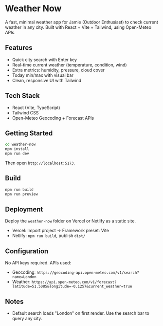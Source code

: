 # Weather Now

A fast, minimal weather app for Jamie (Outdoor Enthusiast) to check current weather in any city. Built with React + Vite + Tailwind, using Open-Meteo APIs.

## Features
- Quick city search with Enter key
- Real-time current weather (temperature, condition, wind)
- Extra metrics: humidity, pressure, cloud cover
- Today min/max with visual bar
- Clean, responsive UI with Tailwind

## Tech Stack
- React (Vite, TypeScript)
- Tailwind CSS
- Open-Meteo Geocoding + Forecast APIs

## Getting Started
```bash
cd weather-now
npm install
npm run dev
```
Then open `http://localhost:5173`.

## Build
```bash
npm run build
npm run preview
```

## Deployment
Deploy the `weather-now` folder on Vercel or Netlify as a static site.
- Vercel: Import project -> Framework preset: Vite
- Netlify: `npm run build`, publish `dist/`

## Configuration
No API keys required. APIs used:
- Geocoding: `https://geocoding-api.open-meteo.com/v1/search?name=London`
- Weather: `https://api.open-meteo.com/v1/forecast?latitude=51.5085&longitude=-0.1257&current_weather=true`

## Notes
- Default search loads "London" on first render. Use the search bar to query any city.
